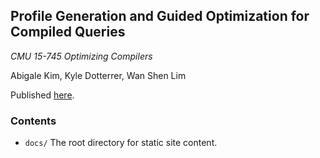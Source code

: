 ## Profile Generation and Guided Optimization for Compiled Queries

_CMU 15-745 Optimizing Compilers_

Abigale Kim, Kyle Dotterrer, Wan Shen Lim

Published [here](https://turingcompl33t.github.io/compilers-final/).

### Contents

- `docs/` The root directory for static site content.
